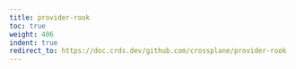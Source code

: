 ```yaml
---
title: provider-rook
toc: true
weight: 406
indent: true
redirect_to: https://doc.crds.dev/github.com/crossplane/provider-rook
---
```


